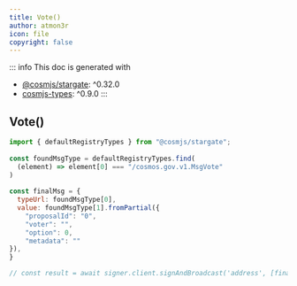 ```yaml
---
title: Vote()
author: atmon3r
icon: file
copyright: false
---
```


::: info
This doc is generated with 
- [@cosmjs/stargate](https://www.npmjs.com/package/@cosmjs/stargate): ^0.32.0
- [cosmjs-types](https://www.npmjs.com/package/cosmjs-types): ^0.9.0
:::
  
## Vote()
 
```js
import { defaultRegistryTypes } from "@cosmjs/stargate";
 
const foundMsgType = defaultRegistryTypes.find(
  (element) => element[0] === "/cosmos.gov.v1.MsgVote"
)
  
const finalMsg = {
  typeUrl: foundMsgType[0],
  value: foundMsgType[1].fromPartial({
    "proposalId": "0",
    "voter": "",
    "option": 0,
    "metadata": ""
}),
}

// const result = await signer.client.signAndBroadcast('address', [finalMsg], "auto", "")
 
```
   
